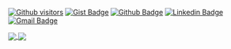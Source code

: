 [![Github visitors](https://visitor-badge.glitch.me/badge?page_id=Werner1201.visitor-badge)](https://github.com/Werner1201)
[![Gist Badge](https://img.shields.io/badge/-Gist-555859?style=flat-square&logo=Github&logoColor=white&link=https://gist.github.com/Werner1201)](https://gist.github.com/Werner1201)
[![Github Badge](https://img.shields.io/badge/-Github-000?style=flat-square&logo=Github&logoColor=white&link=https://github.com/Werner1201)](https://github.com/Werner1201)
[![Linkedin Badge](https://img.shields.io/badge/-LinkedIn-blue?style=flat-square&logo=Linkedin&logoColor=white&link=https://www.linkedin.com/in/werner-romling-1436b7158/)](https://www.linkedin.com/in/werner-romling-1436b7158/)
[![Gmail Badge](https://img.shields.io/badge/-Gmail-c14438?style=flat-square&logo=Gmail&logoColor=white&link=mailto:werner.romling@unigranrio.br)](mailto:werner.romling@unigranrio.br)


<a href="https://github.com/Werner1201">
  <img align="center" src="https://github-readme-stats.vercel.app/api?username=Werner1201&show_icons=true&theme=dark" />
</a>
<a href="https://github.com/Werner1201">
  <img align="center" src="https://github-readme-stats.vercel.app/api/top-langs/?username=Werner1201&layout=compact&langs_count=10)" />
</a>

